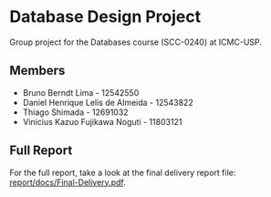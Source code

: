 # Database Design Project

Group project for the Databases course (SCC-0240) at ICMC-USP.

## Members

- Bruno Berndt Lima - 12542550
- Daniel Henrique Lelis de Almeida - 12543822
- Thiago Shimada - 12691032
- Vinicius Kazuo Fujikawa Noguti - 11803121

## Full Report

For the full report, take a look at the final delivery report file: [report/docs/Final-Delivery.pdf](report/docs/Final-Delivery.pdf).
